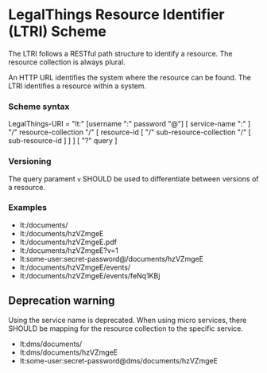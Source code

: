 # LegalThings Resource Identifier (LTRI) Scheme

The LTRI follows a RESTful path structure to identify a resource. The resource collection is always plural.

An HTTP URL identifies the system where the resource can be found. The LTRI identifies a resource within a system.

### Scheme syntax

LegalThings-URI = "lt:" [username ":" password "@"] [ service-name ":" ] "/" resource-collection "/" [ resource-id [ "/" sub-resource-collection "/" [ sub-resource-id ] ] ] [ "?" query ]

### Versioning

The query parament `v` SHOULD be used to differentiate between versions of a resource.

### Examples

* lt:/documents/
* lt:/documents/hzVZmgeE
* lt:/documents/hzVZmgeE.pdf
* lt:/documents/hzVZmgeE?v=1
* lt:some-user:secret-password@/documents/hzVZmgeE
* lt:/documents/hzVZmgeE/events/
* lt:/documents/hzVZmgeE/events/feNq1KBj


## Deprecation warning

Using the service name is deprecated. When using micro services, there SHOULD be mapping for the resource collection to
the specific service.

* lt:dms/documents/
* lt:dms/documents/hzVZmgeE
* lt:some-user:secret-password@dms/documents/hzVZmgeE
